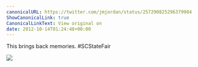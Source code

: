 ```yaml
---
canonicalURL: https://twitter.com/jmjordan/status/257290825296379904
ShowCanonicalLink: true
CanonicalLinkText: View original on
date: 2012-10-14T01:24:48+00:00
---
```

This brings back memories. #SCStateFair

![](/images/257290825296379904-A5IUpHYCAAAYJZX.jpg)
